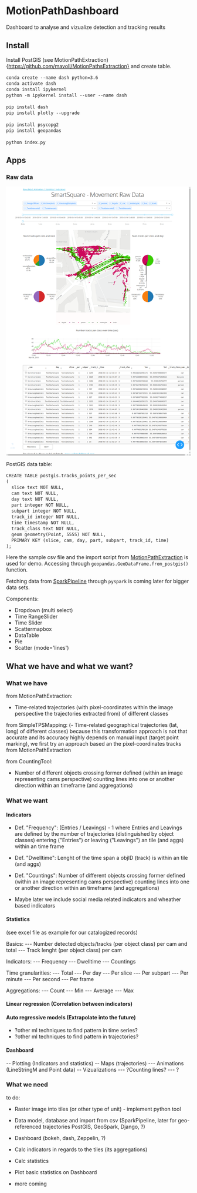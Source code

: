 # MotionPathDashboard
Dashboard to analyse and vizualize detection and tracking results

## Install

Install PostGIS (see MotionPathExtraction){https://github.com/mavoll/MotionPathsExtraction} and create table.
```
conda create --name dash python=3.6
conda activate dash
conda install ipykernel
python -m ipykernel install --user --name dash

pip install dash
pip install plotly --upgrade

pip install psycopg2
pip install geopandas

python index.py
```

## Apps

### Raw data

<p align="center">
  <img src="/images/dashboard_1.png" width="800" align="middle">
</p>

PostGIS data table:
```
CREATE TABLE postgis.tracks_points_per_sec
(
  slice text NOT NULL,
  cam text NOT NULL,
  day text NOT NULL,
  part integer NOT NULL,
  subpart integer NOT NULL,
  track_id integer NOT NULL,
  time timestamp NOT NULL,
  track_class text NOT NULL,
  geom geometry(Point, 5555) NOT NULL,
  PRIMARY KEY (slice, cam, day, part, subpart, track_id, time)
);

```
Here the sample csv file and the import script from [MotionPathExtraction](https://github.com/mavoll/MotionPathsExtraction/tree/master/scripts) is used for demo. Accessing through `geopandas.GeoDataFrame.from_postgis()` function.

Fetching data from [SparkPipeline](https://github.com/mavoll/SparkPipeline) through `pyspark` is coming later for bigger data sets.

Components:
- Dropdown (multi select)
- Time RangeSlider
- Time Slider
- Scattermapbox
- DataTable
- Pie
- Scatter (mode='lines')

## What we have and what we want?

### What we have

from MotionPathExtraction:
- Time-related trajectories (with pixel-coordinates within the image perspective the trajectories extracted from)
 of different classes 
 
from SimpleTPSMapping:
(- Time-related geographical trajectories (lat, long) of different classes)
because this transformation approach is not that accurate and its accuracy highly depends on manual input (target 
point marking), we first try an approach based an the pixel-coordinates tracks from MotionPathExtraction

from CountingTool:
- Number of different objects crossing former defined (within an image representing cams perspective) counting lines 
into one or another direction within an timeframe (and aggregations) 

### What we want

#### Indicators

- Def. "Frequency":
     (Entries / Leavings) - 1
     where Entries and Leavings are defined by the number of trajectories (distinguished by object classes) 
     entering ("Entries") or leaving ("Leavings") an tile (and aggs) within an time frame 

- Def. "Dwelltime":
     Lenght of the time span a objID (track) is within an tile (and aggs)

- Def. "Countings":
     Number of different objects crossing former defined (within an image representing cams perspective) counting lines 
     into one or another direction within an timeframe (and aggregations)
     
- Maybe later we include social media related indicators and wheather based indicators

#### Statistics

(see excel file as example for our catalogized records)

Basics:
--- Number detected objects/tracks (per object class) per cam and total
--- Track lenght (per object class) per cam

Indicators:
--- Frequency
--- Dwelltime
--- Countings 

Time granularities:
--- Total
--- Per day 
--- Per slice
--- Per subpart
--- Per minute
--- Per second
--- Per frame

Aggregations:
--- Count
--- Min 
--- Average
--- Max

#### Linear regression (Correlation between indicators)
#### Auto regressive models (Extrapolate into the future)

- ?other ml techniques to find pattern in time series?
- ?other ml techniques to find pattern in trajectories?

#### Dashboard 
-- Plotting (Indicators and statistics)
-- Maps (trajectories)
--- Animations (LineStringM and Point data)
-- Vizualizations
--- ?Counting lines?
--- ?

### What we need

to do:

- Raster image into tiles (or other type of unit) - implement python tool

- Data model, database and import from csv (SparkPipeline, later for geo-referenced trajectories PostGIS, GeoSpark, Django, ?)
- Dashboard (bokeh, dash, Zeppelin, ?)
- Calc indicators in regards to the tiles (its aggregations)
- Calc statistics
- Plot basic statistics on Dashboard
- more coming 
